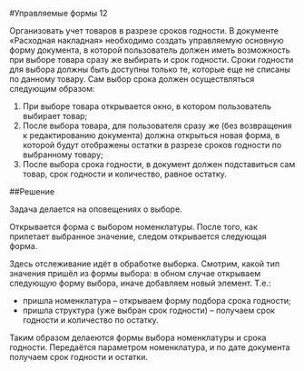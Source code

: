#Управляемые формы 12

Организовать учет товаров в разрезе сроков годности. В документе «Расходная накладная» необходимо создать управляемую основную форму документа, в которой пользователь должен иметь возможность при выборе товара сразу же выбирать и срок годности. Сроки годности для выбора должны быть доступны только те, которые еще не списаны по данному товару. Сам выбор срока должен осуществляться следующим образом:
1. При выборе товара открывается окно, в котором пользователь выбирает товар;
2. После выбора товара, для пользователя сразу же (без возвращения к редактированию документа) должна открыться новая форма, в которой будут отображены остатки в разрезе сроков годности по выбранному товару;
3. После выбора срока годности, в документ должен подставиться сам товар, срок годности и количество, равное остатку.

##Решение

Задача делается на оповещениях о выборе.

Открывается форма с выбором номенклатуры. После того, как прилетает выбранное значение, следом открывается следующая форма.

Здесь отслеживание идёт в обработке выборка. Смотрим, какой тип значения пришёл из формы выбора: в обном случае открываем следующую форму выбора, иначе добавляем новый элемент. Т.е.:
- пришла номенклатура – открываем форму подбора срока годности;
- пришла структура (уже выбран срок годности) – получаем срок годности и количество по остатку.

Таким образом делаеются формы выбора номенклатуры и срока годности. Передаётся параметром номенклатура, и по дате документа получаем срок годности и остатки.
